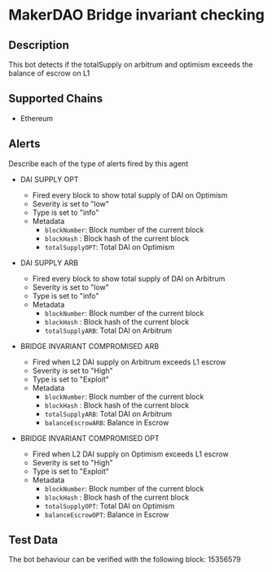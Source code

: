 # MakerDAO Bridge invariant checking

## Description

This bot detects if the totalSupply on arbitrum and optimism exceeds the balance of escrow on L1

## Supported Chains

- Ethereum

## Alerts

Describe each of the type of alerts fired by this agent

- DAI SUPPLY OPT

  - Fired every block to show total supply of DAI on Optimism
  - Severity is set to "low"
  - Type is set to "info"
  - Metadata
    - `blockNumber`: Block number of the current block
    - `blockHash` : Block hash of the current block
    - `totalSupplyOPT`: Total DAI on Optimism

- DAI SUPPLY ARB

  - Fired every block to show total supply of DAI on Arbitrum
  - Severity is set to "low"
  - Type is set to "info"
  - Metadata
    - `blockNumber`: Block number of the current block
    - `blockHash` : Block hash of the current block
    - `totalSupplyARB`: Total DAI on Arbitrum

- BRIDGE INVARIANT COMPROMISED ARB

  - Fired when L2 DAI supply on Arbitrum exceeds L1 escrow
  - Severity is set to "High"
  - Type is set to "Exploit"
  - Metadata
    - `blockNumber`: Block number of the current block
    - `blockHash` : Block hash of the current block
    - `totalSupplyARB`: Total DAI on Arbitrum
    - `balanceEscrowARB`: Balance in Escrow

- BRIDGE INVARIANT COMPROMISED OPT
  - Fired when L2 DAI supply on Optimism exceeds L1 escrow
  - Severity is set to "High"
  - Type is set to "Exploit"
  - Metadata
    - `blockNumber`: Block number of the current block
    - `blockHash` : Block hash of the current block
    - `totalSupplyOPT`: Total DAI on Optimism
    - `balanceEscrowOPT`: Balance in Escrow

## Test Data

The bot behaviour can be verified with the following block:
15356579
